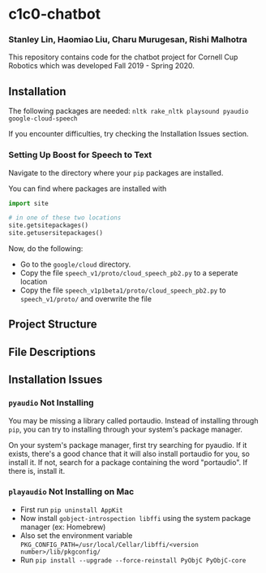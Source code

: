 # c1c0-chatbot
### Stanley Lin, Haomiao Liu, Charu Murugesan, Rishi Malhotra

This repository contains code for the chatbot project for Cornell Cup Robotics which was developed Fall 2019 - Spring 2020.

## Installation

The following packages are needed: `nltk rake_nltk playsound pyaudio google-cloud-speech`

If you encounter difficulties, try checking the Installation Issues section.

### Setting Up Boost for Speech to Text
Navigate to the directory where your `pip` packages are installed.

You can find where packages are installed with
```python
import site

# in one of these two locations
site.getsitepackages()
site.getusersitepackages()
```

Now, do the following:
* Go to the `google/cloud` directory.
* Copy the file `speech_v1/proto/cloud_speech_pb2.py` to a seperate location
* Copy the file `speech_v1p1beta1/proto/cloud_speech_pb2.py` to `speech_v1/proto/` and overwrite the file

## Project Structure

## File Descriptions

## Installation Issues

### `pyaudio` Not Installing
You may be missing a library called portaudio. Instead of installing through `pip`, you can try to installing through your system's package manager.

On your system's package manager, first try searching for pyaudio. If it exists, there's a good chance that it will also install portaudio for you, so install it. If not, search for a package containing the word "portaudio". If there is, install it.

### `playaudio` Not Installing on Mac
* First run `pip uninstall AppKit`
* Now install `gobject-introspection libffi` using the system package manager (ex: Homebrew)
* Also set the environment variable `PKG_CONFIG_PATH=/usr/local/Cellar/libffi/<version number>/lib/pkgconfig/`
* Run `pip install --upgrade --force-reinstall PyObjC PyObjC-core`

